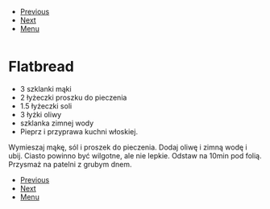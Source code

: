 <!-- Navigation Menu Start -->

- [Previous](<Fasolka.md>)
- [Next](<Gulasz.md>)
- [Menu](<README.md>)

<div style="margin-bottom: 50px"></div>

<!-- /Navigation Menu Start -->


# Flatbread

- 3 szklanki mąki
- 2 łyżeczki proszku do pieczenia
- 1.5 łyżeczki soli
- 3 łyżki oliwy
- szklanka zimnej wody
- Pieprz i przyprawa kuchni włoskiej.

Wymieszaj mąkę, sól i proszek do pieczenia. Dodaj oliwę i zimną wodę i ubij. Ciasto powinno być wilgotne, ale nie lepkie. Odstaw na 10min pod folią. Przysmaż na patelni z grubym dnem.


<!-- Navigation Menu End -->

- [Previous](<Fasolka.md>)
- [Next](<Gulasz.md>)
- [Menu](<README.md>)

<div style="margin-bottom: 50px"></div>

<!-- /Navigation Menu End -->